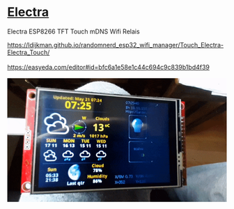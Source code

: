 # [Electra](https://ldijkman.github.io/randomnerd_esp32_wifi_manager/Touch_Electra-Electra_Touch/)

Electra ESP8266 TFT Touch mDNS Wifi Relais<br>

<a href="https://ldijkman.github.io/randomnerd_esp32_wifi_manager/Touch_Electra-Electra_Touch">https://ldijkman.github.io/randomnerd_esp32_wifi_manager/Touch_Electra-Electra_Touch/</a><br>
<br>
<a href="https://easyeda.com/editor#id=bfc6a1e58e1c44c694c9c839b1bd4f39">https://easyeda.com/editor#id=bfc6a1e58e1c44c694c9c839b1bd4f39</a><br>
<br>
<img src="https://raw.githubusercontent.com/ldijkman/Electra/main/touch_electra.gif">


